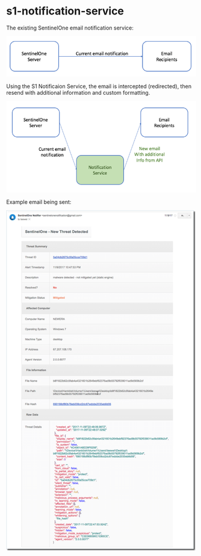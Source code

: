 # s1-notification-service

The existing SentinelOne email notification service:

![Existing architecture](/images/Notification1.png)

Using the S1 Notificaion Service, the email is intercepted (redirected), then resend with additional information and custom formatting.

![New architecture](/images/Notification2.png)

Example email being sent:

![Example email](/images/threat_notification.png)
